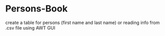 # Persons-Book
create a table for persons (first name and last name) or reading info from .csv file using AWT GUI
